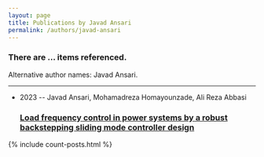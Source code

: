 ```yaml
---
layout: page
title: Publications by Javad Ansari
permalink: /authors/javad-ansari
---
```


<h3 id="number-posts">There are ... items referenced.</h3>
<p id='info-authors'>Alternative author names: Javad Ansari.</p>
<hr />
<ul class="post-list">
<li><span class='post-meta'>2023 -- Javad Ansari, Mohamadreza Homayounzade, Ali Reza Abbasi</span><h3><a class='post-link' href="{{ site.baseurl }}/load-frequency-control-in-power-systems-by-a-robust-backstepping-sliding-mode-controller-design">Load frequency control in power systems by a robust backstepping sliding mode controller design</a></h3></li>

</ul>
{% include count-posts.html %}

